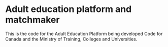 # Adult education platform and matchmaker

This is the code for the Adult Education Platform being developed Code for Canada and the Ministry of Training, Colleges and Universities.
